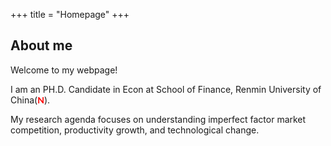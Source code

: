 +++
title = "Homepage"
+++

## About me

Welcome to my webpage!

I am an PH.D. Candidate in Econ at School of Finance, Renmin University of China(<font face="Lato"><b><font
color="#FF0000">N</font></b></font>).

My research agenda focuses on understanding imperfect factor market competition, productivity growth, and technological change. 
